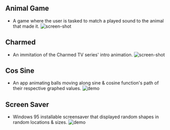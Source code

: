 ## Animal Game
- A game where the user is tasked to match a played sound to the animal that made it.
![screen-shot](https://github.com/seljabali/visual-basic-6/blob/master/screen-shots/animal-game.gif)

## Charmed
- An immitation of the Charmed TV series' intro animation.
![screen-shot](https://github.com/seljabali/visual-basic-6/blob/master/screen-shots/charmed.gif)

## Cos Sine
- An app animating balls moving along sine & cosine function's path of their respective graphed values.
![demo](https://github.com/seljabali/visual-basic-6/blob/master/screen-shots/cos-sine.gif)

## Screen Saver
- Windows 95 installable screensaver that displayed random shapes in random locations & sizes.
![demo](https://github.com/seljabali/visual-basic-6/blob/master/screen-shots/screen-saver.gif)
